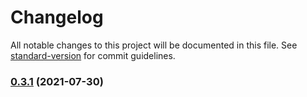 # Changelog

All notable changes to this project will be documented in this file. See [standard-version](https://github.com/conventional-changelog/standard-version) for commit guidelines.

### [0.3.1](https://github.com/mugtungshing/core/compare/v0.3.0...v0.3.1) (2021-07-30)
